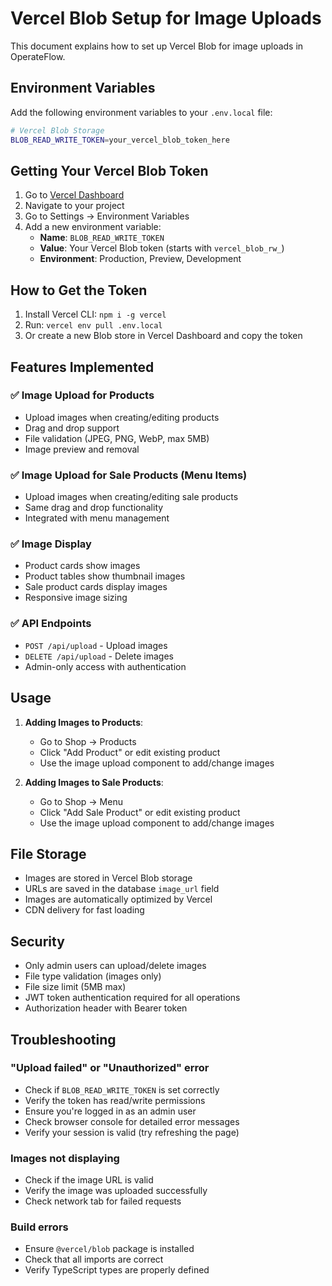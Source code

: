 # Vercel Blob Setup for Image Uploads

This document explains how to set up Vercel Blob for image uploads in OperateFlow.

## Environment Variables

Add the following environment variables to your `.env.local` file:

```bash
# Vercel Blob Storage
BLOB_READ_WRITE_TOKEN=your_vercel_blob_token_here
```

## Getting Your Vercel Blob Token

1. Go to [Vercel Dashboard](https://vercel.com/dashboard)
2. Navigate to your project
3. Go to Settings → Environment Variables
4. Add a new environment variable:
   - **Name**: `BLOB_READ_WRITE_TOKEN`
   - **Value**: Your Vercel Blob token (starts with `vercel_blob_rw_`)
   - **Environment**: Production, Preview, Development

## How to Get the Token

1. Install Vercel CLI: `npm i -g vercel`
2. Run: `vercel env pull .env.local`
3. Or create a new Blob store in Vercel Dashboard and copy the token

## Features Implemented

### ✅ Image Upload for Products
- Upload images when creating/editing products
- Drag and drop support
- File validation (JPEG, PNG, WebP, max 5MB)
- Image preview and removal

### ✅ Image Upload for Sale Products (Menu Items)
- Upload images when creating/editing sale products
- Same drag and drop functionality
- Integrated with menu management

### ✅ Image Display
- Product cards show images
- Product tables show thumbnail images
- Sale product cards display images
- Responsive image sizing

### ✅ API Endpoints
- `POST /api/upload` - Upload images
- `DELETE /api/upload` - Delete images
- Admin-only access with authentication

## Usage

1. **Adding Images to Products**:
   - Go to Shop → Products
   - Click "Add Product" or edit existing product
   - Use the image upload component to add/change images

2. **Adding Images to Sale Products**:
   - Go to Shop → Menu
   - Click "Add Sale Product" or edit existing product
   - Use the image upload component to add/change images

## File Storage

- Images are stored in Vercel Blob storage
- URLs are saved in the database `image_url` field
- Images are automatically optimized by Vercel
- CDN delivery for fast loading

## Security

- Only admin users can upload/delete images
- File type validation (images only)
- File size limit (5MB max)
- JWT token authentication required for all operations
- Authorization header with Bearer token

## Troubleshooting

### "Upload failed" or "Unauthorized" error
- Check if `BLOB_READ_WRITE_TOKEN` is set correctly
- Verify the token has read/write permissions
- Ensure you're logged in as an admin user
- Check browser console for detailed error messages
- Verify your session is valid (try refreshing the page)

### Images not displaying
- Check if the image URL is valid
- Verify the image was uploaded successfully
- Check network tab for failed requests

### Build errors
- Ensure `@vercel/blob` package is installed
- Check that all imports are correct
- Verify TypeScript types are properly defined
